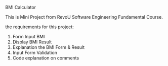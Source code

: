 BMI Calculator

This is Mini Project from RevoU Software Engineering Fundamental Course.

the requirements for this project:
1. Form Input BMI
2. Display BMI Result
3. Explanation the BMI Form & Result
4. Input Form Validation
5. Code explanation on comments


